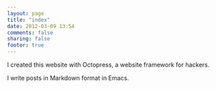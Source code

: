 ```yaml
---
layout: page
title: "index"
date: 2012-03-09 13:54
comments: false
sharing: false
footer: true
---
```

I created this website with Octopress, a website framework for hackers.

I write posts in Markdown format in Emacs.

